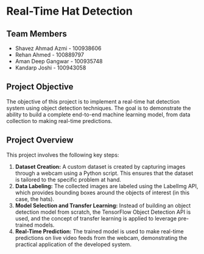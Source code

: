 <h1>Real-Time Hat Detection</h1>

<h2>Team Members</h2>
<ul>
  <li>Shavez Ahmad Azmi - 100938606</li>
  <li>Rehan Ahmed - 100889797</li>
  <li>Aman Deep Gangwar - 100935748</li>
  <li>Kandarp Joshi - 100943058</li>
</ul>

<h2>Project Objective</h2>
<p>The objective of this project is to implement a real-time hat detection system using object detection techniques. The goal is to demonstrate the ability to build a complete end-to-end machine learning model, from data collection to making real-time predictions.</p>

<h2>Project Overview</h2>
<p>This project involves the following key steps:</p>
<ol>
  <li><strong>Dataset Creation:</strong> A custom dataset is created by capturing images through a webcam using a Python script. This ensures that the dataset is tailored to the specific problem at hand.</li>
  <li><strong>Data Labeling:</strong> The collected images are labeled using the LabelImg API, which provides bounding boxes around the objects of interest (in this case, the hats).</li>
  <li><strong>Model Selection and Transfer Learning:</strong> Instead of building an object detection model from scratch, the TensorFlow Object Detection API is used, and the concept of transfer learning is applied to leverage pre-trained models.</li>
  <li><strong>Real-Time Prediction:</strong> The trained model is used to make real-time predictions on live video feeds from the webcam, demonstrating the practical application of the developed system.</li>
</ol>
